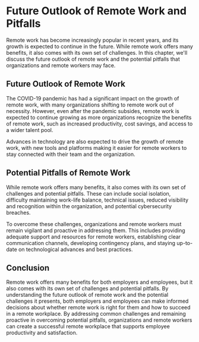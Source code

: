 # Future Outlook of Remote Work and Pitfalls

Remote work has become increasingly popular in recent years, and its growth is expected to continue in the future. While remote work offers many benefits, it also comes with its own set of challenges. In this chapter, we'll discuss the future outlook of remote work and the potential pitfalls that organizations and remote workers may face.

Future Outlook of Remote Work
-----------------------------

The COVID-19 pandemic has had a significant impact on the growth of remote work, with many organizations shifting to remote work out of necessity. However, even after the pandemic subsides, remote work is expected to continue growing as more organizations recognize the benefits of remote work, such as increased productivity, cost savings, and access to a wider talent pool.

Advances in technology are also expected to drive the growth of remote work, with new tools and platforms making it easier for remote workers to stay connected with their team and the organization.

Potential Pitfalls of Remote Work
---------------------------------

While remote work offers many benefits, it also comes with its own set of challenges and potential pitfalls. These can include social isolation, difficulty maintaining work-life balance, technical issues, reduced visibility and recognition within the organization, and potential cybersecurity breaches.

To overcome these challenges, organizations and remote workers must remain vigilant and proactive in addressing them. This includes providing adequate support and resources for remote workers, establishing clear communication channels, developing contingency plans, and staying up-to-date on technological advances and best practices.

Conclusion
----------

Remote work offers many benefits for both employers and employees, but it also comes with its own set of challenges and potential pitfalls. By understanding the future outlook of remote work and the potential challenges it presents, both employers and employees can make informed decisions about whether remote work is right for them and how to succeed in a remote workplace. By addressing common challenges and remaining proactive in overcoming potential pitfalls, organizations and remote workers can create a successful remote workplace that supports employee productivity and satisfaction.
